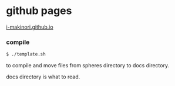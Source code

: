 
# github pages

[i-makinori.github.io](https://i-makinori.github.io)

### compile

```sh
$ ./template.sh
```

to compile and move files from spheres directory to docs directory.

docs directory is what to read.

